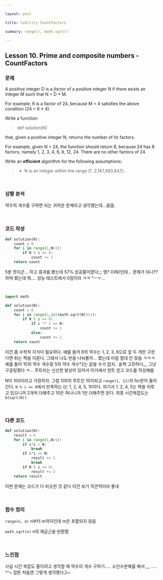 ```yaml
---

layout: post

title: Codility CountFactors

summary: range(), math.sqrt()

---
```


## Lesson 10. Prime and composite numbers - CountFactors

### 문제

A positive integer D is a *factor* of a positive integer N if there exists an integer M such that N = D * M.

For example, 6 is a factor of 24, because M = 4 satisfies the above condition (24 = 6 * 4).

Write a function:

> def solution(N)

that, given a positive integer N, returns the number of its factors.

For example, given N = 24, the function should return 8, because 24 has 8 factors, namely 1, 2, 3, 4, 6, 8, 12, 24. There are no other factors of 24.

Write an ****efficient**** algorithm for the following assumptions:

> - N is an integer within the range [1..2,147,483,647].

<br/>

### 상황 분석

약수의 개수를 구하면 되는 귀여운 문제라고 생각했는데.. 큼큼;

<br/>

### 코드 작성

```python
def solution(N):
    count = 0
    for i in range(1,N+1):
        if N % i == 0:
            count += 1
    return count
```

5분 컷이군... 하고 결과를 봤는데 57% 성공률이였다;;; 엥? O(N)인데... 문제가 되나?? 하며 봤는데 뭐.... 성능 테스트에서 0점이라 ㅋㅋ ^ㅡㅜ...

<br/>

```python
import math

def solution(N):
    count = 0
    for i in range(1,int(math.sqrt(N))+1):
        if N % i == 0:
            if i ** 2 == N:
                count += 1
            else:
                count += 2
    return count
```

이건 좀 수학적 지식이 필요하다. 예를 들어 6의 약수는 1, 2, 3, 6으로 앞 두 개만 구한다면 뒤는 짝을 이룬다. 그래서 나도 반을 나눠볼까... 했는데 이럼 절대 안 맞음 ㅋㅋㅋ 예를 들어 10의 약수 개수랑 5의 약수 개수*2는 같을 수가 없지.. 슬쩍 고민하다,,, 그냥 구글링했다 ㅋ... 루트라는 신선한 발상이 있어서 이거에서 힌트 얻고 코드를 작성해봄

N이 100이라고 가정하자. 그럼 100의 루트인 10이되고 `range(1, 11)`의 for문이 돌아간다. `N % i == 0`에서 만족하는 i는 1, 2, 4, 5, 10이다. 여기서 1, 2, 4, 5는 짝을 이루고 있으니까 2개씩 더해주고 10은 하나니까 1만 더해주면 된다. 최종 시간복잡도는 `O(sqrt(N))`

<br/>

### 다른 코드

```python
def solution(N):
    result = 0
    for i in range(1,N+1):
        if i*i > N:
            break
        if i*i == N: 
            result += 1
            break
        if N % i == 0: 
            result += 2
    return result
```

이번 문제는 코드가 다 비슷한 것 같다 이건 보기 직관적이라 좋네

<br/>

### 함수 정리

`range(n, m)` n부터 m까지인데 m은 포함되지 않음

`math.sqrt(n)` n의 제곱근을 반환함

<br/>

### 느낀점

사실 시간 복잡도 줄이려고 생각할 때 약수의 개수 구하기..... 소인수분해를 해서 ,,, ..... ^^~ 암튼 처음엔 그렇게 생각했다고~


